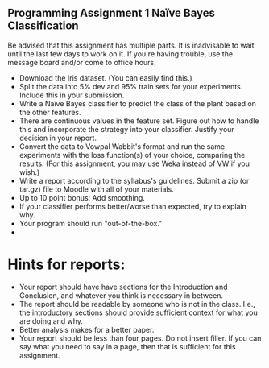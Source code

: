 Programming Assignment 1
Naïve Bayes Classification
--

Be advised that this assignment has multiple parts.  It is inadvisable to wait until the last few days to work on it.  If you're having trouble, use the message board and/or come to office hours.

* Download the Iris dataset.  (You can easily find this.)
* Split the data into 5% dev and 95% train sets for your experiments.  Include this in your submission.
* Write a Naïve Bayes classifier to predict the class of the plant based on the other features.
 * There are continuous values in the feature set.  Figure out how to handle this and incorporate the strategy into your classifier.  Justify your decision in your report.
* Convert the data to Vowpal Wabbit's format and run the same experiments with the loss function(s) of your choice, comparing the results.  (For this assignment, you may use Weka instead of VW if you wish.)
* Write a report according to the syllabus's guidelines.  Submit a zip (or tar.gz) file to Moodle with all of your materials.  
* Up to 10 point bonus: Add smoothing.
* If your classifier performs better/worse than expected, try to explain why.
* Your program should run "out-of-the-box."
* 
Hints for reports:
==
*  Your report should have have sections for the Introduction and Conclusion, and whatever you think is necessary in between. 
*  The report should be readable by someone who is not in the class.  I.e., the introductory sections should provide sufficient context for what you are doing and why.
*  Better analysis makes for a better paper.
*  Your report should be less than four pages.  Do not insert filler.  If you can say what you need to say in a page, then that is sufficient for this assignment.



